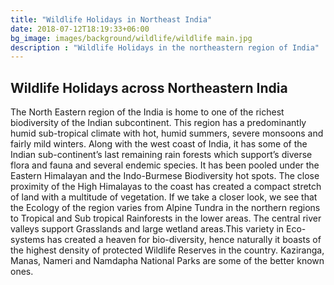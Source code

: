 ```yaml
---
title: "Wildlife Holidays in Northeast India"
date: 2018-07-12T18:19:33+06:00
bg_image: images/background/wildlife/wildlife main.jpg
description : "Wildlife Holidays in the northeastern region of India"
---
```


## Wildlife Holidays across Northeastern India

The North Eastern region of the India  is home to one of the richest biodiversity of the Indian subcontinent. This region has a predominantly humid sub-tropical climate with hot, humid summers, severe monsoons and fairly mild winters. Along with the west coast of India, it has some of the Indian sub-continent’s last remaining rain forests which support’s diverse flora and fauna and several endemic species. It has been pooled under the Eastern Himalayan and the Indo-Burmese Biodiversity hot spots. The close proximity of the High Himalayas to the coast has created a compact stretch of land with a multitude of vegetation. If we take a closer look, we see that the Ecology of the region varies from Alpine Tundra in the northern regions to Tropical and Sub tropical Rainforests in the lower areas. The central river valleys support Grasslands and large wetland areas.This variety in Eco-systems has created a heaven for bio-diversity, hence naturally it boasts of the highest density of protected Wildlife Reserves in the country. Kaziranga, Manas, Nameri and Namdapha National Parks are some of the better known ones. 